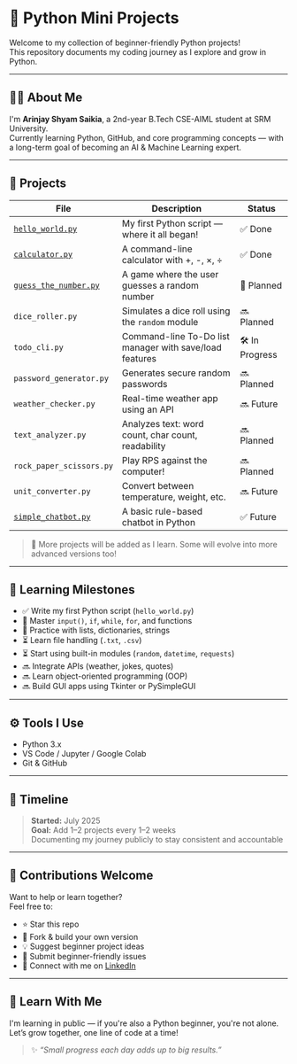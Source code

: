 # 🐍 Python Mini Projects

Welcome to my collection of beginner-friendly Python projects!  
This repository documents my coding journey as I explore and grow in Python.

---

## 👨‍💻 About Me

I'm **Arinjay Shyam Saikia**, a 2nd-year B.Tech CSE-AIML student at SRM University.  
Currently learning Python, GitHub, and core programming concepts — with a long-term goal of becoming an AI & Machine Learning expert.

---

## 📁 Projects

| File | Description | Status |
|------|-------------|--------|
| [`hello_world.py`](hello_world.py) | My first Python script — where it all began! | ✅ Done |
| [`calculator.py`](calculator.py) | A command-line calculator with +, -, ×, ÷ | ✅ Done |
| [`guess_the_number.py`](guess_the_number.py) | A game where the user guesses a random number | 🚧  Planned |
| `dice_roller.py` | Simulates a dice roll using the `random` module | 🔜 Planned |
| `todo_cli.py` | Command-line To-Do list manager with save/load features | 🛠️ In Progress |
| `password_generator.py` | Generates secure random passwords | 🔜 Planned |
| `weather_checker.py` | Real-time weather app using an API | 🔜 Future |
| `text_analyzer.py` | Analyzes text: word count, char count, readability | 🔜 Planned |
| `rock_paper_scissors.py` | Play RPS against the computer! | 🔜 Planned |
| `unit_converter.py` | Convert between temperature, weight, etc. | 🔜 Future |
| [`simple_chatbot.py`](simple_chatbot.py) | A basic rule-based chatbot in Python | ✅ Future |

> 🚧 More projects will be added as I learn. Some will evolve into more advanced versions too!

---

## 🧠 Learning Milestones

- ✅ Write my first Python script (`hello_world.py`)
- 🔁 Master `input()`, `if`, `while`, `for`, and functions
- 🔁 Practice with lists, dictionaries, strings
- ⏳ Learn file handling (`.txt`, `.csv`)
- ⏳ Start using built-in modules (`random`, `datetime`, `requests`)
- 🔜 Integrate APIs (weather, jokes, quotes)
- 🔜 Learn object-oriented programming (OOP)
- 🔜 Build GUI apps using Tkinter or PySimpleGUI

---

## ⚙️ Tools I Use

- Python 3.x
- VS Code / Jupyter / Google Colab
- Git & GitHub

---

## 📅 Timeline

> **Started:** July 2025  
> **Goal:** Add 1–2 projects every 1–2 weeks  
> Documenting my journey publicly to stay consistent and accountable

---

## 🤝 Contributions Welcome

Want to help or learn together?  
Feel free to:

- ⭐ Star this repo
- 🍴 Fork & build your own version
- 💡 Suggest beginner project ideas
- 🐛 Submit beginner-friendly issues
- 🔗 Connect with me on [LinkedIn](https://www.linkedin.com/in/arinjay-shyam-saikia-360689219/)

---

## 🧠 Learn With Me

I'm learning in public — if you're also a Python beginner, you're not alone.  
Let’s grow together, one line of code at a time!

> ✨ *“Small progress each day adds up to big results.”*

